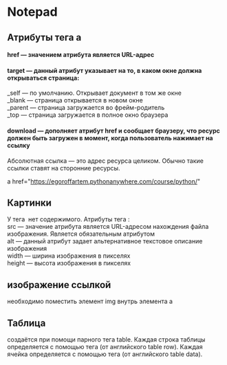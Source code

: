 # Notepad

## Атрибуты тега a  
#### href — значением атрибута является URL-адрес  
#### target — данный атрибут указывает на то, в каком окне должна открываться страница:  
  _self — по умолчанию. Открывает документ в том же окне  
  _blank — страница открывается в новом окне  
  _parent — страница загружается во фрейм-родитель  
  _top — страница загружается в полное окно браузера  
#### download — дополняет атрибут href и сообщает браузеру, что ресурс должен быть загружен в момент, когда пользователь нажимает на ссылку  

Абсолютная ссылка — это адрес ресурса целиком. Обычно такие ссылки ставят на сторонние ресурсы.

a href="https://egoroffartem.pythonanywhere.com/course/python/"  

## Картинки  
У тега <img> нет содержимого. Атрибуты тега <img>:  
  src — значение атрибута является URL-адресом нахождения файла изображения. Является обязательным атрибутом  
  alt — данный атрибут задает альтернативное текстовое описание изображения  
  width — ширина изображения в пикселях  
  height — высота изображения в пикселях  

##  изображение ссылкой  
необходимо поместить элемент img внутрь элемента a

## Таблица
создаётся при помощи парного тега table.
Каждая строка таблицы определяется с помощью тега <tr> (от английского table row). Каждая ячейка определяется с помощью тега <td>(от английского table data).  



